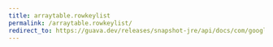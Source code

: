```yaml
---
title: arraytable.rowkeylist
permalink: /arraytable.rowkeylist/
redirect_to: https://guava.dev/releases/snapshot-jre/api/docs/com/google/common/collect/ArrayTable.html#rowKeyList--
---
```

